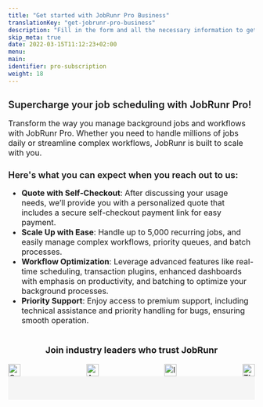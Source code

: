 ```yaml
---
title: "Get started with JobRunr Pro Business"
translationKey: "get-jobrunr-pro-business"
description: "Fill in the form and all the necessary information to get JobRunr Pro under a Business license will be sent to you!"
skip_meta: true
date: 2022-03-15T11:12:23+02:00
menu:
main:
identifier: pro-subscription
weight: 18
---
```


<style>
    .post-full-header {
        margin: 40px 0 48px;
        padding: 0;
        display: flex;
        justify-content: center;
        align-items: center;
    }

    .post-full-title {
        font-size: 45px;
        text-align: center;
        font-weight: 500;
    }

    .payload-container {
        display: grid;
        grid-template-columns: 1fr 1fr;
        gap: 40px;
        font-size: 16px;
    }

    .copy .copy-title, .copy .copy-subtitle {
        margin-bottom: 12px;
        font-weight: 600;
    }

    .copy .copy-title {
        font-size: 20px;
    }

    .copy .copy-subtitle {
        font-size: 18px;
    }

    .form-container {
        background-color: #F5F5F5;
        padding: 24px;
    }

    .trusted-by {
        margin-top: 40px;
        width: 100%;
    }

    .trusted-by .trusted-by-title {
        text-align: center;
        font-size: 18px;
    }

    .trusted-by .companies {
        display: flex;
        flex-wrap: wrap;
        justify-content: space-between;
        align-items: center;
        gap: 12px;
    }

    .trusted-by .companies img {
        height: 25px;
        max-width: 160px;
    }

    @media only screen and (max-width: 1171px) {
        .payload-container {
            display: block;
        }
    }
</style>

<div class="payload-container">
    <section class="copy">
        <article>
            <h3 class="copy-title">Supercharge your job scheduling with JobRunr Pro!</h3>
            <p>Transform the way you manage background jobs and workflows with JobRunr Pro. Whether you need to handle millions of jobs daily or streamline complex workflows, JobRunr is built to scale with you.</p>
        </article>
        <article>
            <h4 class="copy-subtitle">Here's what you can expect when you reach out to us:</h4>
            <ul>
                <li><strong>Quote with Self-Checkout</strong>: After discussing your usage needs, we’ll provide you with a personalized quote that includes a secure self-checkout payment link for easy payment.</li>
                <li><strong>Scale Up with Ease</strong>: Handle up to 5,000 recurring jobs, and easily manage complex workflows, priority queues, and batch processes.</li>
                <li><strong>Workflow Optimization</strong>: Leverage advanced features like real-time scheduling, transaction plugins, enhanced dashboards with emphasis on productivity, and batching to optimize your background processes.</li>
                <li><strong>Priority Support</strong>: Enjoy access to premium support, including technical assistance and priority handling for bugs, ensuring smooth operation.</li>
            </ul>
        </article>
        <footer class="trusted-by">
    <h3 class="trusted-by-title">Join industry leaders who trust JobRunr</h3>
    <div class="companies">
        <img src="/logos/Capgemini-logo.webp" alt="Capgemini"/>
        <img src="/logos/Amazon-logo.webp" alt="Amazon"/>
        <img src="/logos/intuit-logo.svg" alt="Intuit"/>
        <img src="/logos/Thoughtworks-logo.webp" alt="ThoughtWorks"/>
        <!--<img src="/logos/JP-Morgan-Chase-logo.webp" alt="JP-Morgan-Chase"/>
        <img src="/logos/decathlon-logo.svg" alt="Decathlon"/>-->
    </div>
<footer>
    </section>
    <section class="form-container">
        <script charset="utf-8" type="text/javascript" src="//js-eu1.hsforms.net/forms/embed/v2.js"></script>
            <script>
            hbspt.forms.create({
                portalId: "145458105",
                formId: "ac362edc-723e-4e77-a79e-2ef1af0638c9"
            });
        </script>
    </section>
</div>
